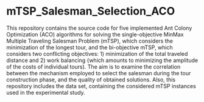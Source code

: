 # mTSP_Salesman_Selection_ACO
This repository contains the source code for five implemented Ant Colony Optimization (ACO) algorithms for solving the single-objective MinMax Multiple Traveling Salesman Problem (mTSP),
which considers the minimization of the longest tour, and the bi-objective mTSP, which considers two conflicting objectives: 1) minimization of the total traveled distance
and 2) work balancing {which amounts to minimizing the amplitude of the costs of individual tours). The aim is to examine the correlation between the mechanism employed
to select the salesman during the tour construction phase, and the quality of obtained solutions. 
Also, this repository includes the data set, containing the considered mTSP instances used in the experimental study. 
